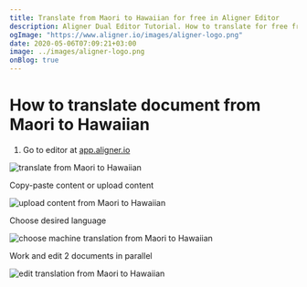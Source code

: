 ```yaml
---
title: Translate from Maori to Hawaiian for free in Aligner Editor
description: Aligner Dual Editor Tutorial. How to translate for free from Maori to Hawaiian. Aligner is multilingual document management platform. 
ogImage: "https://www.aligner.io/images/aligner-logo.png"
date: 2020-05-06T07:09:21+03:00
image: ../images/aligner-logo.png
onBlog: true
---
```


# How to translate document from Maori to Hawaiian

1. Go to editor at [app.aligner.io](https://app.aligner.io "Aligner App web page")

![translate from Maori to Hawaiian](../aligner-blank-editor.png "translate from Maori to Hawaiian")

Copy-paste content or upload content

![upload content from Maori to Hawaiian](../aligner-uploaded-document.png "upload content from Maori to Hawaiian")

Choose desired language

![choose machine translation from Maori to Hawaiian](../aligner-language-dropdown.png "choose machine translation from Maori to Hawaiian")

Work and edit 2 documents in parallel

![edit translation from Maori to Hawaiian](../aligner-double-sitded-editor.png "edit translation from Maori to Hawaiian")

